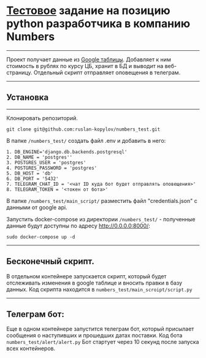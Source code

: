 # [Тестовое] задание на позицию python разработчика в компанию Numbers
***
Проект получает данные из [Google таблицы]. Добавляет к ним стоимость в рублях по курсу ЦБ, хранит в БД и выводит на веб-страницу.
Отдельный скрипт отправляет оповещения в телеграм.
***
## Установка
***
Клонировать репозиторий.
```
git clone git@github.com:ruslan-kopylov/numbers_test.git
```

В папке ```/numbers_test/``` создать файл .env и добавить в него:
```
1. DB_ENGINE='django.db.backends.postgresql'
2. DB_NAME = 'postgres''
3. POSTGRES_USER = 'postgres'
4. POSTGRES_PASSWORD = 'postgres'
5. DB_HOST = 'db'
6. DB_PORT = '5432'
7. TELEGRAM_CHAT_ID = '<чат ID куда бот будет отправлять оповещения>'
8. TELEGRAM_TOKEN = '<токен от бота>'
```
В папке ```/numbers_test/main_script/```  разместить файл "credentials.json" с данными от google api.

Запустить docker-compose из директории ```/numbers_test/``` - полученные данные будут доступны по адресу http://0.0.0.0:8000/:
```
sudo docker-compose up -d
```
***
## Бесконечный скрипт.
В отдельном контейнере запускается скрипт, который будет отслеживать изменения в google таблице и вносить правки в базу данных.
Код скрипта находится в ```numbers_test/main_scroipt/script.py```
***
## Телеграм бот:
Еще в одном контейнере запустится телеграм бот, который присылает сообщения о наступивших и прошедших датах поставки.
Код бота ```numbers_test/alert/alert.py```
Бот стартует через 10 секунд после запуска всех контейнеров.

[Google таблицы]:https://docs.google.com/spreadsheets/d/18t77XoaDLCmCUPfNm1TD3itBy1hFvcc0S3JG7wlJYvI/edit#gid=0

[Тестовое]:https://soldigital.notion.site/soldigital/developer-5b79683045a64129a2625a19bfb0c944
